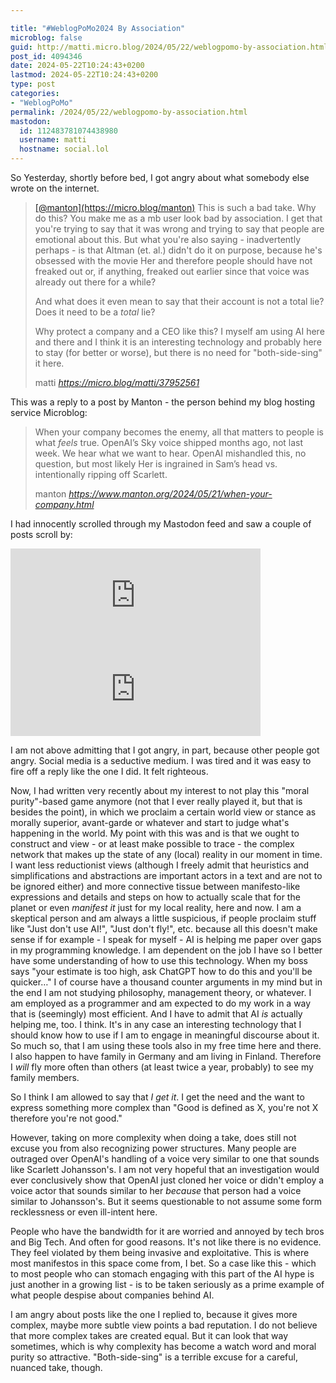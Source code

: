 ```yaml
---

title: "#WeblogPoMo2024 By Association"
microblog: false
guid: http://matti.micro.blog/2024/05/22/weblogpomo-by-association.html
post_id: 4094346
date: 2024-05-22T10:24:43+0200
lastmod: 2024-05-22T10:24:43+0200
type: post
categories:
- "WeblogPoMo"
permalink: /2024/05/22/weblogpomo-by-association.html
mastodon:
  id: 112483781074438980
  username: matti
  hostname: social.lol
---
```

So Yesterday, shortly before bed, I got angry about what somebody else wrote on the internet.

<blockquote class="quoteback" data-title="" data-author="matti" data-avatar="https://micro.blog/matti/avatar.jpg" cite="https://micro.blog/matti/37952561"><p><a href="https://micro.blog/manton">[@manton](https://micro.blog/manton)</a> This is such a bad take. Why do this? You make me as a mb user look bad by association. I get that you're trying to say that it was wrong and trying to say that people are emotional about this. But what you're also saying - inadvertently perhaps - is that Altman (et. al.) didn't do it on purpose, because he's obsessed with the movie Her and therefore people should have not freaked out or, if anything, freaked out earlier since that voice was already out there for a while?</p>

<p>And what does it even mean to say that their account is not a total lie? Does it need to be a <em>total</em> lie?</p>

<p>Why protect a company and a CEO like this? I myself am using AI here and there and I think it is an interesting technology and probably here to stay (for better or worse), but there is no need for "both-side-sing" it here.</p>
<footer>matti <cite><a href="https://micro.blog/matti/37952561" class="u-in-reply-to">https://micro.blog/matti/37952561</a></cite></footer></blockquote><script src="https://cdn.micro.blog/quoteback.js"></script>

This was a reply to a post by Manton - the person behind my blog hosting service Microblog:

<blockquote class="quoteback" data-title="" data-author="manton" data-avatar="https://micro.blog/manton/avatar.jpg" cite="https://www.manton.org/2024/05/21/when-your-company.html"><p>When your company becomes the enemy, all that matters to people is what <em>feels</em> true. OpenAI’s Sky voice shipped months ago, not last week. We hear what we want to hear. OpenAI mishandled this, no question, but most likely Her is ingrained in Sam’s head vs. intentionally ripping off Scarlett.</p>
<footer>manton <cite><a href="https://www.manton.org/2024/05/21/when-your-company.html" class="u-in-reply-to">https://www.manton.org/2024/05/21/when-your-company.html</a></cite></footer></blockquote><script src="https://cdn.micro.blog/quoteback.js"></script>

I had innocently scrolled through my Mastodon feed and saw a couple of posts scroll by:

<iframe src="https://social.lol/@robb/112479532439276941/embed" class="mastodon-embed" style="max-width: 100%; border: 0" width="400" allowfullscreen="allowfullscreen"></iframe><script src="https://social.lol/embed.js" async="async"></script>

<iframe src="https://toot.cafe/@baldur/112479789642168340/embed" class="mastodon-embed" style="max-width: 100%; border: 0" width="400" allowfullscreen="allowfullscreen"></iframe><script src="https://toot.cafe/embed.js" async="async"></script>

I am not above admitting that I got angry, in part, because other people got angry. Social media is a seductive medium. I was tired and it was easy to fire off a reply like the one I did. It felt righteous.

Now, I had written very recently about my interest to not play this "moral purity"-based game anymore (not that I ever really played it, but that is besides the point), in which we proclaim a certain world view or stance as morally superior, avant-garde or whatever and start to judge what's happening in the world. My point with this was and is that we ought to construct and view - or at least make possible to trace - the complex network that makes up the state of any (local) reality in our moment in time. I want less reductionist views (although I freely admit that heuristics and simplifications and abstractions are important actors in a text and are not to be ignored either) and more connective tissue between manifesto-like expressions and details and steps on how to actually scale that for the planet or even _manifest it_ just for my local reality, here and now. I am a skeptical person and am always a little suspicious, if people proclaim stuff like "Just don't use AI!", "Just don't fly!", etc. because all this doesn't make sense if for example - I speak for myself - AI is helping me paper over gaps in my programming knowledge. I am dependent on the job I have so I better have some understanding of how to use this technology. When my boss says "your estimate is too high, ask ChatGPT how to do this and you'll be quicker…" I of course have a thousand counter arguments in my mind but in the end I am not studying philosophy, management theory, or whatever. I am employed as a programmer and am expected to do my work in a way that is (seemingly) most efficient. And I have to admit that AI _is_ actually helping me, too. I think. It's in any case an interesting technology that I should know how to use if I am to engage in meaningful discourse about it. So much so, that I am using these tools also in my free time here and there. I also happen to have family in Germany and am living in Finland. Therefore I _will_ fly more often than others (at least twice a year, probably) to see my family members.

So I think I am allowed to say that _I get it_. I get the need and the want to express something more complex than "Good is defined as X, you're not X therefore you're not good."

However, taking on more complexity when doing a take, does still not excuse you from also recognizing power structures. Many people are outraged over OpenAI's handling of a voice very similar to one that sounds like Scarlett Johansson's. I am not very hopeful that an investigation would ever conclusively show that OpenAI just cloned her voice or didn't employ a voice actor that sounds similar to her _because_ that person had a voice similar to Johansson's. But it seems questionable to not assume some form recklessness or even ill-intent here.

People who have the bandwidth for it are worried and annoyed by tech bros and Big Tech. And often for good reasons. It's not like there is no evidence. They feel violated by them being invasive and exploitative. This is where most manifestos in this space come from, I bet. So a case like this - which to most people who can stomach engaging with this part of the AI hype is just another in a growing list - is to be taken seriously as a prime example of what people despise about companies behind AI.

I am angry about posts like the one I replied to, because it gives more complex, maybe more subtle view points a bad reputation. I do not believe that more complex takes are created equal. But it can look that way sometimes, which is why complexity has become a watch word and moral purity so attractive. "Both-side-sing" is a terrible excuse for a careful, nuanced take, though.

